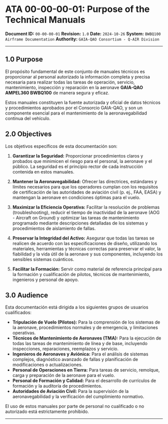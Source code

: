 # ATA 00-00-00-01: Purpose of the Technical Manuals

**Document ID:** `00-00-00-01`
**Revision:** `1.0`
**Date:** `2024-10-26`
**System:** `BWBQ100 Airframe Documentation`
**Authority:** `GAIA-QAO Consortium - Q-AIR Division`

---

## 1.0 Purpose

El propósito fundamental de este conjunto de manuales técnicos es proporcionar al personal autorizado la información completa y precisa necesaria para realizar todas las tareas de operación, servicio, mantenimiento, inspección y reparación en la aeronave **GAIA-QAO AMPEL360 BWBQ100** de manera segura y eficaz.

Estos manuales constituyen la fuente autorizada y oficial de datos técnicos y procedimientos aprobados por el Consorcio GAIA-QAO, y son un componente esencial para el mantenimiento de la aeronavegabilidad continua del vehículo.

## 2.0 Objectives

Los objetivos específicos de esta documentación son:

1.  **Garantizar la Seguridad:** Proporcionar procedimientos claros y probados que minimicen el riesgo para el personal, la aeronave y el público. La seguridad es el principio rector de cada instrucción contenida en estos manuales.

2.  **Mantener la Aeronavegabilidad:** Ofrecer las directrices, estándares y límites necesarios para que los operadores cumplan con los requisitos de certificación de las autoridades de aviación civil (p. ej., FAA, EASA) y mantengan la aeronave en condiciones óptimas para el vuelo.

3.  **Maximizar la Eficiencia Operativa:** Facilitar la resolución de problemas (troubleshooting), reducir el tiempo de inactividad de la aeronave (AOG - Aircraft on Ground) y optimizar las tareas de mantenimiento programado mediante descripciones detalladas de los sistemas y procedimientos de aislamiento de fallas.

4.  **Preservar la Integridad del Activo:** Asegurar que todas las tareas se realicen de acuerdo con las especificaciones de diseño, utilizando los materiales, herramientas y técnicas correctas para preservar el valor, la fiabilidad y la vida útil de la aeronave y sus componentes, incluyendo los sensibles sistemas cuánticos.

5.  **Facilitar la Formación:** Servir como material de referencia principal para la formación y cualificación de pilotos, técnicos de mantenimiento, ingenieros y personal de apoyo.

## 3.0 Audience

Esta documentación está dirigida a los siguientes grupos de usuarios cualificados:

-   **Tripulación de Vuelo (Pilotos):** Para la comprensión de los sistemas de la aeronave, procedimientos normales y de emergencia, y limitaciones operativas.
-   **Técnicos de Mantenimiento de Aeronaves (TMA):** Para la ejecución de todas las tareas de mantenimiento de línea y de base, incluyendo inspecciones, reparaciones, reemplazos y servicio.
-   **Ingenieros de Aeronaves y Aviónica:** Para el análisis de sistemas complejos, diagnóstico avanzado de fallas y planificación de modificaciones o actualizaciones.
-   **Personal de Operaciones en Tierra:** Para tareas de servicio, remolque, carga y preparación de la aeronave para el vuelo.
-   **Personal de Formación y Calidad:** Para el desarrollo de currículos de formación y la auditoría de procedimientos.
-   **Autoridades de Aviación Civil:** Para la supervisión de la aeronavegabilidad y la verificación del cumplimiento normativo.

El uso de estos manuales por parte de personal no cualificado o no autorizado está estrictamente prohibido.

---
